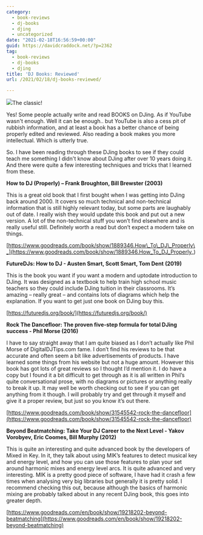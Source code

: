 ```yaml
---
category:
  - book-reviews
  - dj-books
  - djing
  - uncategorized
date: "2021-02-18T16:56:59+00:00"
guid: https://davidcraddock.net/?p=2362
tag:
  - book-reviews
  - dj-books
  - djing
title: 'DJ Books: Reviewed'
url: /2021/02/18/dj-books-reviewed/

---
```

![](/wp-content/uploads/2021/02/frank.jpg?w=318)The classic!

Yes! Some people actually write and read BOOKS on DJing. As if YouTube wasn't enough. Well it can be enough.. but YouTube is also a cess pit of rubbish information, and at least a book has a better chance of being properly edited and reviewed. Also reading a book makes you more intellectual. Which is utterly true.

So. I have been reading through these DJing books to see if they could teach me something I didn't know about DJing after over 10 years doing it. And there were quite a few interesting techniques and tricks that I learned from these.

**How to DJ (Properly) – Frank Broughton, Bill Brewster (2003)**

This is a great old book that I first bought when I was getting into DJing back around 2000. It covers so much technical and non-technical information that is still highly relevant today, but some parts are laughably out of date. I really wish they would update this book and put out a new version. A lot of the non-technical stuff you won’t find elsewhere and is really useful still. Definitely worth a read but don’t expect a modern take on things.

[https://www.goodreads.com/book/show/1889346.How\_To\_DJ\_Properly\_](https://www.goodreads.com/book/show/1889346.How_To_DJ_Properly_)

**FutureDJs: How to DJ - Austen Smart, Scott Smart, Tom Dent** **(2019)**

This is the book you want if you want a modern and uptodate introduction to DJing. It was designed as a textbook to help train high school music teachers so they could include DJing tuition in their classrooms. It’s amazing – really great – and contains lots of diagrams which help the explanation. If you want to get just one book on DJing buy this.

[https://futuredjs.org/book/](https://futuredjs.org/book/)

**Rock The Dancefloor: The proven five-step formula for total DJing success - Phil Morse (2016)**

I have to say straight away that I am quite biased as I don’t actually like Phil Morse of DigitalDJTips.com fame. I don’t find his reviews to be that accurate and often seem a bit like advertisements of products. I have learned some things from his website but not a huge amount. However this book has got lots of great reviews so I thought I’d mention it. I do have a copy but I found it a bit difficult to get through as it is all written in Phil’s quite conversational prose, with no diagrams or pictures or anything really to break it up. It may well be worth checking out to see if you can get anything from it though. I will probably try and get through it myself and give it a proper review, but just so you know it’s out there.

[https://www.goodreads.com/book/show/31545542-rock-the-dancefloor](https://www.goodreads.com/book/show/31545542-rock-the-dancefloor)

**Beyond Beatmatching: Take Your DJ Career to the Next Level - Yakov Vorobyev, Eric Coomes, Bill Murphy (2012)**

This is quite an interesting and quite advanced book by the developers of Mixed in Key. In it, they talk about using MIK’s features to detect musical key and energy level, and how you can use those features to plan your set around harmonic mixes and energy level arcs. It is quite advanced and very interesting. MIK is a pretty good piece of software, I have had it crash a few times when analysing very big libraries but generally it is pretty solid. I recommend checking this out, because although the basics of harmonic mixing are probably talked about in any recent DJing book, this goes into greater depth.

[https://www.goodreads.com/en/book/show/19218202-beyond-beatmatching](https://www.goodreads.com/en/book/show/19218202-beyond-beatmatching)
